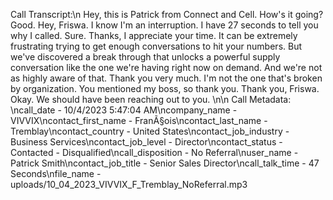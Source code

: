 Call Transcript:\n Hey, this is Patrick from Connect and Cell. How's it going? Good. Hey, Friswa. I know I'm an interruption. I have 27 seconds to tell you why I called. Sure. Thanks, I appreciate your time. It can be extremely frustrating trying to get enough conversations to hit your numbers. But we've discovered a break through that unlocks a powerful supply conversation like the one we're having right now on demand. And we're not as highly aware of that. Thank you very much. I'm not the one that's broken by organization. You mentioned my boss, so thank you. Thank you, Friswa. Okay. We should have been reaching out to you. \n\n Call Metadata: \ncall_date - 10/4/2023 5:47:04 AM\ncompany_name - VIVVIX\ncontact_first_name - FranÃ§ois\ncontact_last_name - Tremblay\ncontact_country - United States\ncontact_job_industry - Business Services\ncontact_job_level - Director\ncontact_status - Contacted - Disqualified\ncall_disposition - No Referral\nuser_name - Patrick Smith\ncontact_job_title - Senior Sales Director\ncall_talk_time - 47 Seconds\nfile_name - uploads/10_04_2023_VIVVIX_F_Tremblay_NoReferral.mp3
